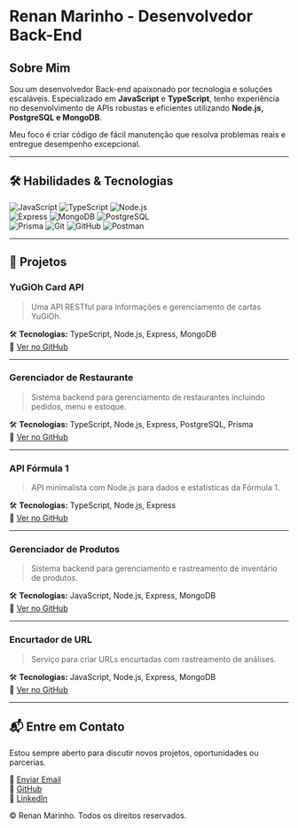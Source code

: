 # Renan Marinho - Desenvolvedor Back-End



## Sobre Mim
Sou um desenvolvedor Back-end apaixonado por tecnologia e soluções escaláveis. Especializado em **JavaScript** e **TypeScript**, tenho experiência no desenvolvimento de APIs robustas e eficientes utilizando **Node.js, PostgreSQL e MongoDB**.

Meu foco é criar código de fácil manutenção que resolva problemas reais e entregue desempenho excepcional.

---

## 🛠 Habilidades & Tecnologias

![JavaScript](https://img.shields.io/badge/JavaScript-F7DF1E?style=for-the-badge&logo=javascript&logoColor=black) ![TypeScript](https://img.shields.io/badge/TypeScript-3178C6?style=for-the-badge&logo=typescript&logoColor=white) ![Node.js](https://img.shields.io/badge/Node.js-339933?style=for-the-badge&logo=node.js&logoColor=white)  
![Express](https://img.shields.io/badge/Express.js-000000?style=for-the-badge&logo=express&logoColor=white) ![MongoDB](https://img.shields.io/badge/MongoDB-47A248?style=for-the-badge&logo=mongodb&logoColor=white) ![PostgreSQL](https://img.shields.io/badge/PostgreSQL-336791?style=for-the-badge&logo=postgresql&logoColor=white)  
![Prisma](https://img.shields.io/badge/Prisma-2D3748?style=for-the-badge&logo=prisma&logoColor=white) ![Git](https://img.shields.io/badge/Git-F05032?style=for-the-badge&logo=git&logoColor=white) ![GitHub](https://img.shields.io/badge/GitHub-181717?style=for-the-badge&logo=github&logoColor=white) ![Postman](https://img.shields.io/badge/Postman-FF6C37?style=for-the-badge&logo=postman&logoColor=white)

---

## 📂 Projetos

### YuGiOh Card API

> Uma API RESTful para informações e gerenciamento de cartas YuGiOh.

🛠 **Tecnologias:** TypeScript, Node.js, Express, MongoDB  
🔗 [Ver no GitHub](#)

---

### Gerenciador de Restaurante

> Sistema backend para gerenciamento de restaurantes incluindo pedidos, menu e estoque.

🛠 **Tecnologias:** TypeScript, Node.js, Express, PostgreSQL, Prisma  
🔗 [Ver no GitHub](#)

---

### API Fórmula 1

> API minimalista com Node.js para dados e estatísticas da Fórmula 1.

🛠 **Tecnologias:** TypeScript, Node.js, Express  
🔗 [Ver no GitHub](#)

---

### Gerenciador de Produtos

> Sistema backend para gerenciamento e rastreamento de inventário de produtos.

🛠 **Tecnologias:** JavaScript, Node.js, Express, MongoDB  
🔗 [Ver no GitHub](#)

---

### Encurtador de URL

> Serviço para criar URLs encurtadas com rastreamento de análises.

🛠 **Tecnologias:** JavaScript, Node.js, Express, MongoDB  
🔗 [Ver no GitHub](#)

---

## 📬 Entre em Contato
Estou sempre aberto para discutir novos projetos, oportunidades ou parcerias.

📧 [Enviar Email](mailto:seuemail@email.com)  
🐙 [GitHub](https://github.com/seuperfil)  
🔗 [LinkedIn](https://linkedin.com/in/seuperfil)  

© Renan Marinho. Todos os direitos reservados.

